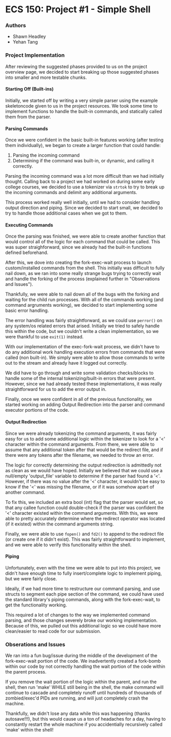 
# ECS 150: Project #1 - Simple Shell


### Authors
- Shawn Headley
- Yehan Tang


### Project Implementation

After reviewing the suggested phases provided to us on the project overview 
page, we decided to start breaking up those suggested phases into smaller 
and more testable chunks.


#### Starting Off (Built-ins)
Initially, we started off by writing a very simple parser using the example 
skeletoncode given to us in the project resources. We took some time to 
implement functions to handle the built-in commands, and statically called 
them from the parser.


#### Parsing Commands
Once we were confident in the basic built-in features working (after testing 
them individually), we began to create a larger function that could handle:

1. Parsing the incoming command
2. Determining if the command was built-in, or dynamic, and calling it 
correctly.

Parsing the incoming command was a lot more difficult than we had initially 
thought. Calling back to a project we had worked on during some early 
college courses, we decided to use a tokenizer via `strtok` to try to 
break up the incoming commands and delimit any additional arguments.

This process worked really well initially, until we had to consider 
handling output direction and piping. Since we decided to start small,
we decided to try to handle those additional cases when we got to them.


#### Executing Commands
Once the parsing was finished, we were able to create another function
that would control all of the logic for each command that could be called.
This was super straighforward, since we already had the built-in functions
defined beforehand.

After this, we dove into creating the fork-exec-wait process to launch
custom/installed commands from the shell. This initially was difficult to
fully nail down, as we ran into some really strange bugs trying to 
correctly wait and handle the forking of the process (explained further
in "Observations and Issues").

Thankfully, we were able to nail down all of the bugs with the forking
and waiting for the child run processes. With all of the commands working
(and command argruments working), we decided to start implementing some
basic error handling.

The error handling was fairly straightforward, as we could use `perror()`
on any system/os related errors that arised. Initially we tried to safely
handle this within the code, but we couldn't write a clean implementation,
so we were thankful to use `exit(1)` instead. 

With our implementation of the exec-fork-wait process, we didn't have to
do any additional work handling execution errors from commands that were
called (non built-in). We simply were able to allow those commands to 
write out to the stream and already have it logged out correctly.

We did have to go through and write some validation checks/blocks to handle
some of the internal tokenizing/built-in errors that were present. However,
since we had already tested these implementations, it was really 
straightforward for us to add the error output in.

Finally, once we were confident in all of the previous functionality, we
started working on adding Output Redirection into the parser and command
executor portions of the code.


#### Output Redirection

Since we were already tokenizing the command arguments, it was fairly 
easy for us to add some additional logic within the tokenizer to look for a
'<' character within the command arguments. From there, we were able to 
assume that any additional token after that would be the redirect file, 
and if there were any tokens after the filename, we needed to throw an error.

The logic for correctly determining the output redirection is admittedly 
not as clean as we would have hoped. Initially we believed that we could use
a null/empty 'output_file' variable to determine if the parser had found a '<'.
However, if there was no value after the '<' character, it wouldn't be easy
to know if the '<' was missing the filename, or if it was somehow apart of
another command.

To fix this, we included an extra bool (int) flag that the parser would set,
so that any callee function could double-check if the parser was confident 
the '<' character existed within the command arguments. With this, we were
able to pretty accurately determine where the redirect operator was located
(if it existed) within the command arguments string.

Finally, we were able to use `fopen()` and `fd2()` to append to the redirect
file (or create one if it didn't exist). This was fairly straightforward to
implement, and we were able to verify this functionality within the shell.


#### Piping

Unfortunately, even with the time we were able to put into this project, we
didn't have enough time to fully insert/complete logic to implement piping,
but we were fairly close. 

Ideally, if we had more time to restructure our command parsing, and use 
structs to segment each pipe section of the command, we could have used the
standard library's piping commands, along with the fork-exec-wait, to get the
functionality working.

This required a lot of changes to the way we implemented command parsing, and
those changes severely broke our working implementation. Because of this, we
pulled out this additional logic so we could have more clean/easier to read 
code for our submission.


### Obserations and Issues

We ran into a fun bug/issue during the middle of the development of the
fork-exec-wait portion of the code. We inadvertently created a fork-bomb
within our code by not correctly handling the wait portion of the code 
within the parent process.

If you remove the wait portion of the logic within the parent, and run
the shell, then run 'make' WHILE still being in the shell, the make 
command will continue to cascade and completely runoff until hundreds of
thousands of zombied/exec'd PIDs are running, and will just completely
crash the machine.

Thankfully, we didn't lose any data while this was happening (thanks 
autosave!!!), but this would cause us a ton of headaches for a day, 
having to constantly restart the whole machine if you accidentially
recursively called 'make' within the shell!


